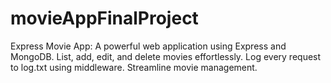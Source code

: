 # movieAppFinalProject
Express Movie App: A powerful web application using Express and MongoDB. List, add, edit, and delete movies effortlessly. Log every request to log.txt using middleware. Streamline movie management.
